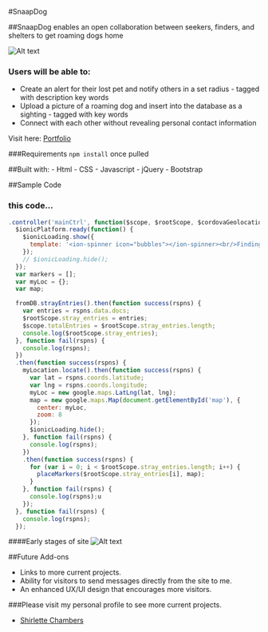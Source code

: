 #SnaapDog 

##SnaapDog enables an open collaboration between seekers, finders, and shelters to get roaming dogs home

![Alt text](img/ScreenShot2.png "Home Page")


### Users will be able to:
* Create an alert for their lost pet and notify others in a set radius - tagged with description key words
* Upload a picture of a roaming dog and insert into the database as a sighting - tagged with key words
* Connect with each other without revealing personal contact information

Visit here: [Portfolio](http://shirletterly.com/)

###Requirements `npm install` once pulled


##Built with:
	- Html
	- CSS
	- Javascript
	- jQuery 
	- Bootstrap

##Sample Code
### this code...

```javascript
.controller('mainCtrl', function($scope, $rootScope, $cordovaGeolocation, $ionicLoading, $ionicPlatform, fromDB, myLocation) {
  $ionicPlatform.ready(function() {
    $ionicLoading.show({
      template: '<ion-spinner icon="bubbles"></ion-spinner><br/>Finding your location'
    });
    // $ionicLoading.hide();
  });
  var markers = [];
  var myLoc = {};
  var map; 

  fromDB.strayEntries().then(function success(rspns) {
    var entries = rspns.data.docs;
    $rootScope.stray_entries = entries;
    $scope.totalEntries = $rootScope.stray_entries.length;
    console.log($rootScope.stray_entries);
  }, function fail(rspns) {
    console.log(rspns);
  })
  .then(function success(rspns) {
    myLocation.locate().then(function success(rspns) {
      var lat = rspns.coords.latitude;
      var lng = rspns.coords.longitude;
      myLoc = new google.maps.LatLng(lat, lng);
      map = new google.maps.Map(document.getElementById('map'), {
        center: myLoc,
        zoom: 8
      });
      $ionicLoading.hide();
    }, function fail(rspns) {
      console.log(rspns);
    })
    .then(function success(rspns) {
      for (var i = 0; i < $rootScope.stray_entries.length; i++) {
        placeMarkers($rootScope.stray_entries[i], map);
      }
    }, function fail(rspns) {
      console.log(rspns);u
    });
  }, function fail(rspns) {
    console.log(rspns);
  });
```


####Early stages of site
![Alt text](img/ScreenShot1.png "Early stages of site")

<!-- add a video of interaction with the site -->

##Future Add-ons
- Links to more current projects.
- Ability for visitors to send messages directly from the site to me.
- An enhanced UX/UI design that encourages more visitors.


###Please visit my personal profile to see more current projects.
- [Shirlette Chambers](https://github.com/Shirlazybrat)